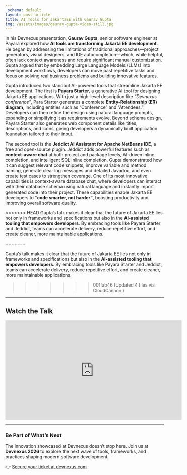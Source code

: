 ```yaml
---
_schema: default
layout: post-article
title: AI Tools for JakartaEE with Gaurav Gupta
img: /assets/images/gaurav-gupta-video-still.jpg
---
```


In his Devnexus presentation, **Gaurav Gupta**, senior software engineer at Payara explored how **AI tools are transforming Jakarta EE development**. He began by addressing the limitations of traditional approaches—project generators, visual designers, and IDE autocompletion—which, while helpful, often lack context awareness and require significant manual customization. Gupta argued that by embedding Large Language Models (LLMs) into development workflows, developers can move past repetitive tasks and focus on solving real business problems and building innovative features.

Gupta introduced two standout AI-powered tools that streamline Jakarta EE development. The first is **Payara Starter**, a generative AI tool for designing Jakarta EE applications. With just a high-level description like *“Devnexus conference”*, Para Starter generates a complete **Entity-Relationship (ER) diagram**, including entities such as “Conference” and “Attendees.” Developers can then refine the design using natural language prompts, expanding or simplifying it as requirements evolve. Beyond schema design, Payara Starter also generates web component details like titles, descriptions, and icons, giving developers a dynamically built application foundation tailored to their input.

The second tool is the **Jeddict AI Assistant for Apache NetBeans IDE**, a free and open-source plugin. Jeddict adds powerful features such as **context-aware chat** at both project and package levels, AI-driven inline completion, and intelligent SQL inline completion. Gupta demonstrated how it can suggest relevant code snippets, improve variable and method naming, generate clear log messages and detailed Javadoc, and even create test cases to strengthen coverage. One of its most innovative capabilities is context-aware database chat, where developers can interact with their database schema using natural language and instantly import generated code into their project. These capabilities enable Jakarta EE developers to **“code smarter, not harder”**, boosting productivity and improving overall software quality.

<<<<<<< HEAD
Gupta’s talk makes it clear that the future of Jakarta EE lies not only in frameworks and specifications but also in the **AI-assisted tooling that empowers developers**. By embracing tools like Payara Starter and Jeddict, teams can accelerate delivery, reduce repetitive effort, and create cleaner, more maintainable applications.

=======


Gupta’s talk makes it clear that the future of Jakarta EE lies not only in frameworks and specifications but also in the **AI-assisted tooling that empowers developers**. By embracing tools like Payara Starter and Jeddict, teams can accelerate delivery, reduce repetitive effort, and create cleaner, more maintainable applications.
>>>>>>> 001fab46 (Updated 4 files via CloudCannon.)
---

## Watch the Talk
<div align="center">  
<iframe width="560" height="315" src="https://www.youtube.com/embed/3YlqWugBKmY" title="Supercharging Jakarta EE Development with AI Tools" frameborder="0" allowfullscreen></iframe>  
</div>


---

### Be Part of What’s Next
The innovation showcased at Devnexus doesn’t stop here. Join us at **Devnexus 2026** to explore the next wave of tools, frameworks, and practices shaping modern software development.  

👉 [Secure your ticket at devnexus.com](https://devnexus.com)

